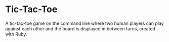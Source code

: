 # Tic-Tac-Toe
A tic-tac-toe game on the command line where two human players can play against each other and the board is displayed in between turns, created with Ruby.